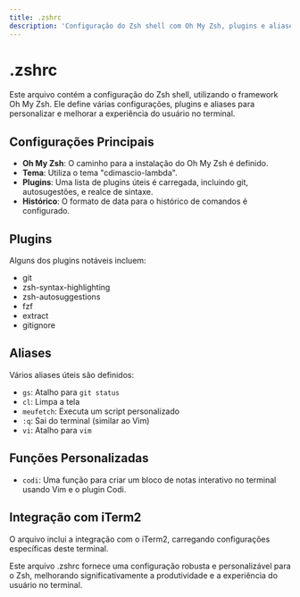 ```yaml
---
title: .zshrc
description: 'Configuração do Zsh shell com Oh My Zsh, plugins e aliases personalizados'
---
```


# .zshrc

Este arquivo contém a configuração do Zsh shell, utilizando o framework Oh My Zsh. Ele define várias configurações, plugins e aliases para personalizar e melhorar a experiência do usuário no terminal.

## Configurações Principais

- **Oh My Zsh**: O caminho para a instalação do Oh My Zsh é definido.
- **Tema**: Utiliza o tema "cdimascio-lambda".
- **Plugins**: Uma lista de plugins úteis é carregada, incluindo git, autosugestões, e realce de sintaxe.
- **Histórico**: O formato de data para o histórico de comandos é configurado.

## Plugins

Alguns dos plugins notáveis incluem:

- git
- zsh-syntax-highlighting
- zsh-autosuggestions
- fzf
- extract
- gitignore

## Aliases

Vários aliases úteis são definidos:

- `gs`: Atalho para `git status`
- `cl`: Limpa a tela
- `meufetch`: Executa um script personalizado
- `:q`: Sai do terminal (similar ao Vim)
- `vi`: Atalho para `vim`

## Funções Personalizadas

- `codi`: Uma função para criar um bloco de notas interativo no terminal usando Vim e o plugin Codi.

## Integração com iTerm2

O arquivo inclui a integração com o iTerm2, carregando configurações específicas deste terminal.

Este arquivo .zshrc fornece uma configuração robusta e personalizável para o Zsh, melhorando significativamente a produtividade e a experiência do usuário no terminal.